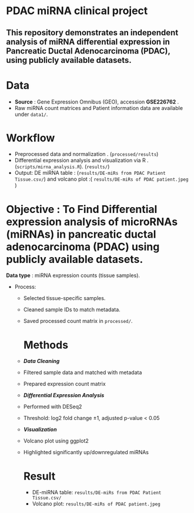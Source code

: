 # PDAC miRNA clinical project
This repository demonstrates an independent analysis of miRNA differential expression in Pancreatic Ductal Adenocarcinoma (PDAC), using publicly available datasets.
---
# Data
- **Source** : Gene Expression Omnibus (GEO), accession  **GSE226762** .
- Raw miRNA count matrices and Patient information data are available under `data1/`.
# Workflow
- Preprocessed data and normalization . (`processed/results`)
- Differential expression analysis and visualization via R . (`scripts/mirna_analysis.R`). (`results/`)
- Output: DE miRNA table : (`results/DE-miRs from PDAC Patient Tissue.csv/`) 
  and volcano plot :( `results/DE-miRs of PDAC patient.jpeg` )
# Objective : To Find  Differential expression analysis of microRNAs (miRNAs) in pancreatic ductal adenocarcinoma (PDAC) using publicly available datasets.
 **Data type** : miRNA expression counts (tissue samples).
  - Process:
    - Selected tissue-specific samples.
    - Cleaned sample IDs to match metadata.
    - Saved processed count matrix in `processed/`.
     
       # **Methods** 
     - ***Data Cleaning***
     - Filtered sample data and matched with metadata
     - Prepared expression count matrix
    - ***Differential Expression Analysis***
     - Performed with DESeq2
     -  Threshold: log2 fold change ±1, adjusted p-value < 0.05
     - ***Visualization***
     - Volcano plot using ggplot2
     - Highlighted significantly up/downregulated miRNAs
          # **Result**
       - DE-miRNA table: `results/DE-miRs from PDAC Patient Tissue.csv/`
       - Volcano plot: `results/DE-miRs of PDAC patient.jpeg`





